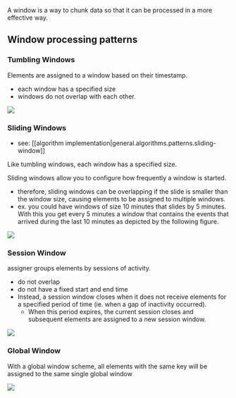 
A window is a way to chunk data so that it can be processed in a more effective way.

## Window processing patterns
### Tumbling Windows
Elements are assigned to a window based on their timestamp.

- each window has a specified size 
- windows do not overlap with each other.

![](/assets/images/2023-01-10-13-10-03.png)

### Sliding Windows
- see: [[algorithm implementation|general.algorithms.patterns.sliding-window]]

Like tumbling windows, each window has a specified size.

Sliding windows allow you to configure how frequently a window is started.
- therefore, sliding windows can be overlapping if the slide is smaller than the window size, causing elements to be assigned to multiple windows.
- ex. you could have windows of size 10 minutes that slides by 5 minutes. With this you get every 5 minutes a window that contains the events that arrived during the last 10 minutes as depicted by the following figure.

![](/assets/images/2023-01-10-13-21-31.png)

### Session Window
assigner groups elements by sessions of activity.

- do not overlap
- do not have a fixed start and end time
- Instead, a session window closes when it does not receive elements for a specified period of time (ie. when a gap of inactivity occurred).
  - When this period expires, the current session closes and subsequent elements are assigned to a new session window.

![](/assets/images/2023-01-10-13-28-01.png)

### Global Window
With a global window scheme, all elements with the same key will be assigned to the same single global window

![](/assets/images/2023-01-10-13-29-40.png)